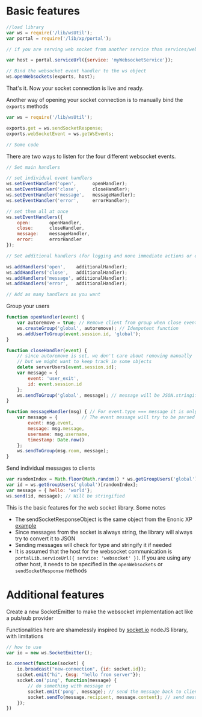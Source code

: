 
# Basic features #
```javascript
//load library
var ws = require('/lib/wsUtil');
var portal = require('/lib/xp/portal');

// if you are serving web socket from another service than services/websocket

var host = portal.serviceUrl({service: 'myWebsocketService'});

// Bind the websocket event handler to the ws object
ws.openWebsockets(exports, host);
```

That's it. Now your socket connection is live and ready.

Another way of opening your socket connection is to manually bind the `exports` methods

```javascript
var ws = require('/lib/wsUtil');

exports.get = ws.sendSocketResponse;
exports.webSocketEvent = ws.getWsEvents;

// Some code
```

There are two ways to listen for the four different websocket events.

```javascript
// Set main handlers

// set individual event handlers
ws.setEventHandler('open',      openHandler);
ws.setEventHandler('close',     closeHandler);
ws.setEventHandler('message',   messageHandler);
ws.setEventHandler('error',     errorHandler);

// set them all at once
ws.setEventHandlers({
    open:       openHandler,
    close:      closeHandler,
    message:    messageHandler,
    error:      errorHandler
});

// Set additional handlers (for logging and none immediate actions or extra features)

ws.addHandlers('open',    additionalHandler);
ws.addHandlers('close',   additionalHandler);
ws.addHandlers('message', additionalHandler);
ws.addHandlers('error',   additionalHandler);

// Add as many handlers as you want

```
Group your users

```javascript
function openHandler(event) {
    var autoremove = true; // Remove client from group when close event
    ws.createGroup('global', autoremove); // Idempotent function
    ws.addUserToGroup(event.session.id, 'global');
}

function closeHandler(event) {
    // since autoremove is set, we don't care about removing manually
    // but we might want to keep track in some objects
    delete serverUsers[event.session.id];
    var message = {
        event: 'user_exit',
        id: event.session.id
    };
    ws.sendToGroup('global', message); // message will be JSON.stringified
}

function messageHandler(msg) { // For event.type === message it is only the message that is passed to the handler
    var message = {         // The event message will try to be parsed as JSON
        event: msg.event,   
        message: msg.message,
        username: msg.username,
        timestamp: Date.now()
    };
    ws.sendToGroup(msg.room, message);
}
```

Send individual messages to clients

```javascript
var randomIndex = Math.floor(Math.random() * ws.getGroupUsers('global').length);
var id = ws.getGroupUsers('global')[randomIndex];
var message = { hello: 'world'};
ws.send(id, message); // Will be stringified
```

This is the basic features for the web socket library.
Some notes

 * The sendSocketResponseObject is the same object from the Enonic XP [example](http://xp.readthedocs.io/en/stable/developer/ssjs/websockets.html)
 * Since messages from the socket is always string, the library will always try to convert it to JSON
 * Sending messages will check for type and stringify it if needed
 * It is assumed that the host for the websocket communication is `portalLib.serviceUrl({ service: 'websocket' })`. If you are 
 using any other host, it needs to be specified in the `openWebsockets` or `sendSocketResponse` methods

# Additional features #

Create a new SocketEmitter to make the websocket implementation act like a pub/sub provider

Functionalities here are shamelessly inspired by [socket.io](socket.io) nodeJS library, with limitations

```javascript
// how to use
var io = new ws.SocketEmitter();

io.connect(function(socket) {
    io.broadcast("new-connection", {id: socket.id});
    socket.emit("hi", {msg: "hello from server"});
    socket.on('ping', function(message) {
        // do something with message or
        socket.emit('pong', message); // send the message back to client
        socket.sendTo(message.recipient, message.content); // send message between clients
    });
})
```
